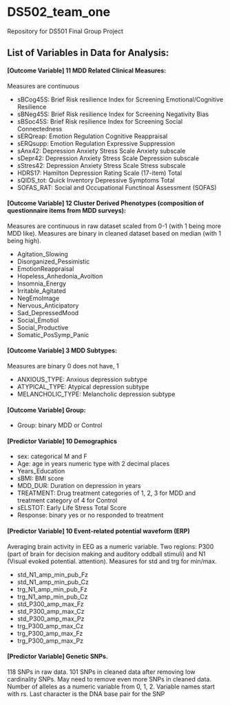 # DS502_team_one
Repository for DS501 Final Group Project


## List of Variables in Data for Analysis:

#### [Outcome Variable] 11 MDD Related Clinical Measures: 
Measures are continuous
- sBCog45S: Brief Risk resilience Index for Screening Emotional/Cognitive Resilience
- sBNeg45S: Brief Risk resilience Index for Screening Negativity Bias
- sBSoc45S: Brief Risk resilience Index for Screening Social Connectedness
- sERQreap: Emotion Regulation Cognitive Reappraisal
- sERQsupp: Emotion Regulation Expressive Suppression
- sAnx42: Depression Anxiety Stress Scale Anxiety subscale
- sDepr42: Depression Anxiety Stress Scale Depression subscale
- sStres42: Depression Anxiety Stress Scale Stress subscale
- HDRS17: Hamilton Depression Rating Scale (17-item) Total
- sQIDS_tot: Quick Inventory Depressive Symptoms Total
- SOFAS_RAT: Social and Occupational Functinoal Assessment (SOFAS)

#### [Outcome Variable] 12 Cluster Derived Phenotypes (composition of questionnaire items from MDD surveys):
Measures are continuous in raw dataset scaled from 0-1 (with 1 being more MDD like). Measures are binary in cleaned dataset based on median (with 1 being high).
- Agitation_Slowing
- Disorganized_Pessimistic
- EmotionReappraisal
- Hopeless_Anhedonia_Avoition
- Insomnia_Energy
- Irritable_Agitated
- NegEmoImage
- Nervous_Anticipatory
- Sad_DepressedMood
- Social_Emotiol
- Social_Productive
- Somatic_PosSymp_Panic

#### [Outcome Variable] 3 MDD Subtypes:
Measures are binary 0 does not have, 1 
- ANXIOUS_TYPE: Anxious depression subtype
- ATYPICAL_TYPE: Atypical depression subtype
- MELANCHOLIC_TYPE: Melancholic depression subtype

#### [Outcome Variable] Group:
- Group: binary MDD or Control


#### [Predictor Variable] 10 Demographics
- sex: categorical M and F
- Age: age in years numeric type with 2 decimal places
- Years_Education
- sBMI: BMI score
- MDD_DUR: Duration on depression in years
- TREATMENT: Drug treatment categories of 1, 2, 3 for MDD and treatment category of 4 for Control
- sELSTOT: Early Life Stress Total Score
- Response: binary yes or no responded to treatment

#### [Predictor Variable] 10 Event-related potential waveform (ERP)
Averaging brain activity in EEG as a numeric variable. 
Two regions: P300 (part of brain for decision making and auditory oddball stimuli) and N1 (Visual evoked potential. attention). 
Measures for std and trg for min/max.
- std_N1_amp_min_pub_Fz
- std_N1_amp_min_pub_Cz 
- trg_N1_amp_min_pub_Fz 
- trg_N1_amp_min_pub_Cz 
- std_P300_amp_max_Fz 
- std_P300_amp_max_Cz 
- std_P300_amp_max_Pz 
- trg_P300_amp_max_Cz 
- trg_P300_amp_max_Fz 
- trg_P300_amp_max_Pz

#### [Predictor Variable] Genetic SNPs. 
118 SNPs in raw data. 101 SNPs in cleaned data after removing low cardinality SNPs. May need to remove even more SNPs in cleaned data.
Number of alleles as a numeric variable from 0, 1, 2.
Variable names start with rs. Last character is the DNA base pair for the SNP






